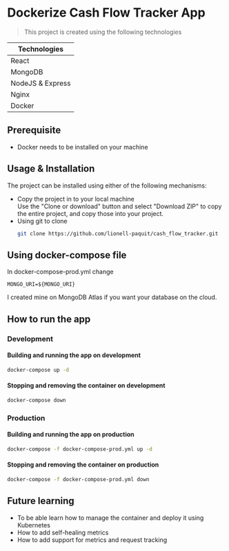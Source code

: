 # Dockerize Cash Flow Tracker App

> This project is created using the following technologies

| Technologies      |
|-------------------|
| React             |
| MongoDB           |
| NodeJS & Express  |
| Nginx             |
| Docker            |

## Prerequisite
* Docker needs to be installed on your machine

## Usage & Installation
The project can be installed using either of the following mechanisms:
* Copy the project in to your local machine  
  Use the "Clone or download" button and select "Download ZIP" to copy the entire project, and copy those into your project.
* Using git to clone
    ```sh
    git clone https://github.com/lionell-paquit/cash_flow_tracker.git
    ```

## Using docker-compose file

In docker-compose-prod.yml change
```
MONGO_URI=${MONGO_URI}
```
I created mine on MongoDB Atlas if you want your database on the cloud.

## How to run the app

### Development
#### Building and running the app on development
```sh
docker-compose up -d
```
#### Stopping and removing the container on development
```sh
docker-compose down
```

### Production
#### Building and running the app on production
```sh
docker-compose -f docker-compose-prod.yml up -d
```
#### Stopping and removing the container on production
```sh
docker-compose -f docker-compose-prod.yml down
```

## Future learning
* To be able learn how to manage the container and deploy it using Kubernetes
* How to add self-healing metrics
* How to add support for metrics and request tracking
